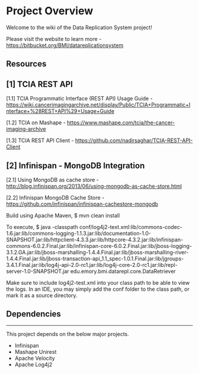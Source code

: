 # Project Overview

Welcome to the wiki of the Data Replication System project!

Please visit the website to learn more - https://bitbucket.org/BMI/datareplicationsystem


## Resources

[1] TCIA REST API
-----------------
[1.1]  TCIA Programmatic Interface (REST API) Usage Guide - 
https://wiki.cancerimagingarchive.net/display/Public/TCIA+Programmatic+Interface+%28REST+API%29+Usage+Guide

[1.2] TCIA on Mashape - https://www.mashape.com/tcia/the-cancer-imaging-archive

[1.3] TCIA REST API Client - https://github.com/nadirsaghar/TCIA-REST-API-Client


[2] Infinispan - MongoDB Integration
------------------------------------
[2.1] Using MongoDB as cache store - http://blog.infinispan.org/2013/06/using-mongodb-as-cache-store.html

[2.2] Infinispan MongoDB Cache Store - https://github.com/infinispan/infinispan-cachestore-mongodb

Build using Apache Maven,
$ mvn clean install

To execute,
$ java -classpath conf/log4j2-text.xml:lib/commons-codec-1.6.jar:lib/commons-logging-1.1.3.jar:lib/documentation-1.0-SNAPSHOT.jar:lib/httpclient-4.3.3.jar:lib/httpcore-4.3.2.jar:lib/infinispan-commons-6.0.2.Final.jar:lib/infinispan-core-6.0.2.Final.jar:lib/jboss-logging-3.1.2.GA.jar:lib/jboss-marshalling-1.4.4.Final.jar:lib/jboss-marshalling-river-1.4.4.Final.jar:lib/jboss-transaction-api_1.1_spec-1.0.1.Final.jar:lib/jgroups-3.4.1.Final.jar:lib/log4j-api-2.0-rc1.jar:lib/log4j-core-2.0-rc1.jar:lib/repl-server-1.0-SNAPSHOT.jar edu.emory.bmi.datarepl.core.DataRetriever

Make sure to include log4j2-test.xml into your class path to be able to view the logs.
In an IDE, you may simply add the conf folder to the class path, or mark it as a source directory.

## Dependencies
----------------
This project depends on the below major projects.
* Infinispan
* Mashape Unirest
* Apache Velocity
* Apache Log4j2
